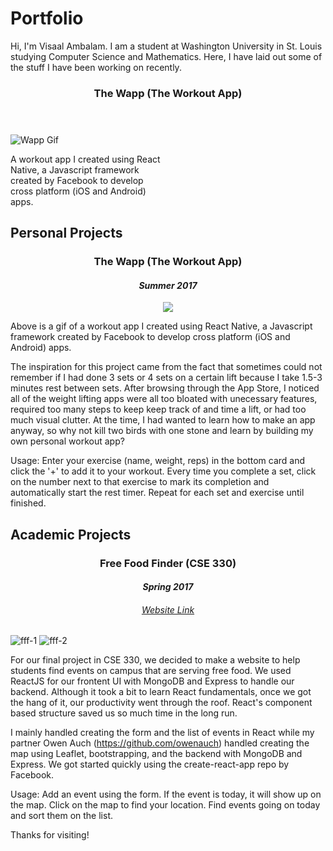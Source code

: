   <!-- Compiled and minified CSS W3-->
<link rel="stylesheet" href="https://www.w3schools.com/w3css/4/w3.css">

# Portfolio
Hi, I'm Visaal Ambalam. I am a student at Washington University in St. Louis studying Computer Science and Mathematics. Here, I have laid out some of the stuff I have been working on recently.

<div class="w3-card-4 w3-animate-zoom">
  <header class="w3-container w3-center w3-margin">
    <h3>The Wapp (The Workout App)</h3>
  </header>
    <div class="w3-col w3-margin" style="width:50%">  
      <div class="w3-container w3-center">
        <img src="visaals.github.io/img/resized_wapp.gif" alt="Wapp Gif">
      </div>
    </div>
    <div class="w3-col w3-margin" style="width:50%">
      <div class="w3-container w3-center">
        <p>A workout app I created using React Native, a Javascript framework created by Facebook to develop cross platform (iOS and Android) apps.</p>
      </div>
    </div>

</div>


## Personal Projects

<h3 align="center">
The Wapp (The Workout App)
</h3>
<h4 align="center"><i>
Summer 2017
</i></h4>  

<p align="center"><img src="visaals.github.io/img/resized_wapp.gif"/></p>

Above is a gif of a workout app I created using React Native, a Javascript framework created by Facebook to develop cross platform (iOS and Android) apps. 

The inspiration for this project came from the fact that sometimes could not remember if I had done 3 sets or 4 sets on a certain lift because I take 1.5-3 minutes rest between sets. After browsing through the App Store, I noticed all of the weight lifting apps were all too bloated with unecessary features, required too many steps to keep keep track of and time a lift, or had too much visual clutter. At the time, I had wanted to learn how to make an app anyway, so why not kill two birds with one stone and learn by building my own personal workout app?

Usage: Enter your exercise (name, weight, reps) in the bottom card and click the '+' to add it to your workout. Every time you complete a set, click on the number next to that exercise to mark its completion and automatically start the rest timer. Repeat for each set and exercise until finished. 


## Academic Projects
<div align="center">
<h3> Free Food Finder (CSE 330) </h3>
<h4> <i>Spring 2017</i> </h4>
<h6> <a href="http://free-food-finder.s3-website.us-east-2.amazonaws.com/"> Website Link </a> </h6>
</div>

![fff-1](visaals.github.io/img/fff_1.png)
![fff-2](visaals.github.io/img/fff_2.png)

For our final project in CSE 330, we decided to make a website to help students find events on campus that are serving free food. We used ReactJS for our frontent UI with MongoDB and Express to handle our backend. Although it took a bit to learn React fundamentals, once we got the hang of it, our productivity went through the roof. React's component based structure saved us so much time in the long run.   

I mainly handled creating the form and the list of events in React while my partner Owen Auch (https://github.com/owenauch) handled creating the map using Leaflet, bootstrapping, and the backend with MongoDB and Express. We got started quickly using the create-react-app repo by Facebook.

Usage: Add an event using the form. If the event is today, it will show up on the map. Click on the map to find your location. Find events going on today and sort them on the list.








Thanks for visiting!

